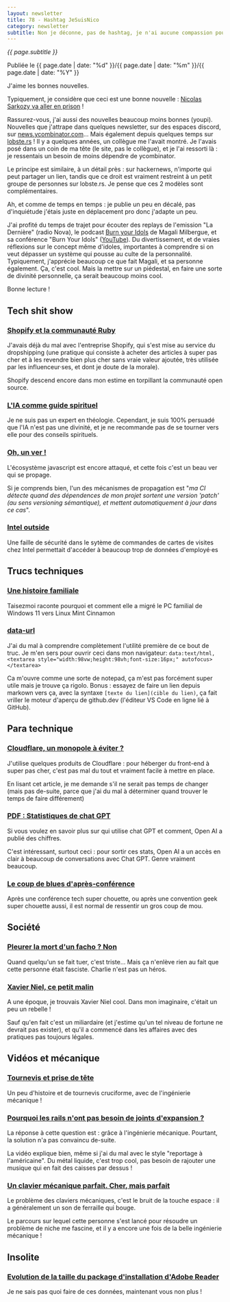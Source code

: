 ```yaml
---
layout: newsletter
title: 78 - Hashtag JeSuisNico
category: newsletter
subtitle: Non je déconne, pas de hashtag, je n'ai aucune compassion pour ce Nicolas
---
```

*{{ page.subtitle }}*
<div class="date">
Publiée le {{ page.date | date: "%d" }}/{{ page.date | date: "%m" }}/{{ page.date | date: "%Y" }}
</div>

J'aime les bonnes nouvelles.

Typiquement, je considère que ceci est une bonne nouvelle : [Nicolas Sarkozy va aller en prison](https://www.mediapart.fr/journal/france/250925/argent-libyen-de-sarkozy-le-recit-en-direct-du-denouement-du-proces) !

Rassurez-vous, j'ai aussi des nouvelles beaucoup moins bonnes (youpi). 
Nouvelles que j'attrape dans quelques newsletter, sur des espaces discord, sur [news.ycombinator.com](https://news.ycombinator.com/)...
Mais également depuis quelques temps sur [lobste.rs](https://lobste.rs/) ! 
Il y a quelques années, un collègue me l'avait montré.
Je l'avais posé dans un coin de ma tête (le site, pas le collègue), et je l'ai ressorti là : je ressentais un besoin de moins dépendre de ycombinator.

Le principe est similaire, à un détail près : sur hackernews, n'importe qui peut partager un lien, tandis que ce droit est vraiment restreint à un petit groupe de personnes sur lobste.rs.
Je pense que ces 2 modèles sont complémentaires.


Ah, et comme de temps en temps : je publie un peu en décalé, pas d'inquiétude j'étais juste en déplacement pro donc j'adapte un peu.

J'ai profité du temps de trajet pour écouter des replays de l'emission "La Dernière" (radio Nova), le podcast [Burn your Idols](https://shows.acast.com/Burn-Your-Idols) de Magali Milbergue, et sa conférence "Burn Your Idols" ([YouTube](https://youtu.be/4nq0jc-7WCw?si=WpEwruxkh-kytiom)). Du divertissement, et de vraies réflexions sur le concept même d'idoles, importantes à comprendre si on veut dépasser un système qui pousse au culte de la personnalité. Typiquement, j'apprécie beaucoup ce que fait Magali, et sa personne également. Ça, c'est cool. Mais la mettre sur un piédestal, en faire une sorte de divinité personnelle, ça serait beaucoup moins cool. 

Bonne lecture !

## Tech shit show
### [Shopify et la communauté Ruby](https://joel.drapper.me/p/rubygems-takeover/)
J'avais déjà du mal avec l'entreprise Shopify, qui s'est mise au service du dropshipping (une pratique qui consiste à acheter des articles à super pas cher et à les revendre bien plus cher sans vraie valeur ajoutée, très utilisée par les influenceur·ses, et dont je doute de la morale).

Shopify descend encore dans mon estime en torpillant la communauté open source.

### [L'IA comme guide spirituel](https://arstechnica.com/ai/2025/09/millions-turn-to-ai-chatbots-for-spiritual-guidance-and-confession/)
Je ne suis pas un expert en théologie.
Cependant, je suis 100% persuadé que l'IA n'est pas une divinité, et je ne recommande pas de se tourner vers elle pour des conseils spirituels.

### [Oh, un ver !](https://thehackernews.com/2025/09/40-npm-packages-compromised-in-supply.html)
L'écosystème javascript est encore attaqué, et cette fois c'est un beau ver qui se propage.

Si je comprends bien, l'un des mécanismes de propagation est "*ma CI détecte quand des dépendences de mon projet sortent une version 'patch' (au sens versioning sémantique), et mettent automatiquement à jour dans ce cas*".

### [Intel outside](https://eaton-works.com/2025/08/18/intel-outside-hack/)
Une faille de sécurité dans le sytème de commandes de cartes de visites chez Intel permettait d'accéder à beaucoup trop de données d'employé·es

## Trucs techniques
### [Une histoire familiale](https://taisezmoi.com/#/article/etude-de-cas-migration-windows-11-vers-linux-mint-cinnamon)
Taisezmoi raconte pourquoi et comment elle a migré le PC familial de Windows 11 vers Linux Mint Cinnamon

### [data-url](https://http.dev/data-url)
J'ai du mal à comprendre complètement l'utilité première de ce bout de truc.
Je m'en sers pour ouvrir ceci dans mon navigateur: `data:text/html,<textarea style="width:98vw;height:98vh;font-size:16px;" autofocus></textarea>`

Ca m'ouvre comme une sorte de notepad, ça m'est pas forcément super utile mais je trouve ça rigolo.
Bonus : essayez de faire un lien depuis markown vers ça, avec la syntaxe `[texte du lien](cible du lien)`, ça fait vriller le moteur d'aperçu de github.dev (l'éditeur VS Code en ligne lié à GitHub).

## Para technique
### [Cloudflare, un monopole à éviter ?](https://マリウス.com/thoughts-on-cloudflare/)
J'utilise quelques produits de Cloudflare : pour héberger du front-end à super pas cher, c'est pas mal du tout et vraiment facile à mettre en place. 

En lisant cet article, je me demande s'il ne serait pas temps de changer (mais pas de-suite, parce que j'ai du mal à déterminer quand trouver le temps de faire différement)

### [PDF : Statistiques de chat GPT](https://cdn.openai.com/pdf/a253471f-8260-40c6-a2cc-aa93fe9f142e/economic-research-chatgpt-usage-paper.pdf)
Si vous voulez en savoir plus sur qui utilise chat GPT et comment, Open AI a publié des chiffres.

C'est intéressant, surtout ceci : pour sortir ces stats, Open AI a un accès en clair à beaucoup de conversations avec Chat GPT.
Genre vraiment beaucoup. 

### [Le coup de blues d'après-conférence](https://kattni.com/post-conference-depression-is-real-and-you-are-not-alone)
Après une conférence tech super chouette, ou après une convention geek super chouette aussi, il est normal de ressentir un gros coup de mou.

## Société
### [Pleurer la mort d'un facho ? Non](https://open.substack.com/pub/magalimilbergue/p/90-jirai-danser-sur-leurs-tombes)
Quand quelqu'un se fait tuer, c'est triste...
Mais ça n'enlève rien au fait que cette personne était fasciste.
Charlie n'est pas un héros.

### [Xavier Niel, ce petit malin](https://www.radiofrance.fr/franceinter/podcasts/secrets-d-info/revelations-du-vendredi-29-aout-2025-7291164)
A une époque, je trouvais Xavier Niel cool. 
Dans mon imaginaire, c'était un peu un rebelle !

Sauf qu'en fait c'est un miliardaire (et j'estime qu'un tel niveau de fortune ne devrait pas exister), et qu'il a commencé dans les affaires avec des pratiques pas toujours légales.

## Vidéos et mécanique

### [Tournevis et prise de tête](https://youtube.com/watch?v=ARAQUgkdIvQ&si=mSpEEWiULABt76uE)
Un peu d'histoire et de tournevis cruciforme, avec de l'ingénierie mécanique !

### [Pourquoi les rails n'ont pas besoin de joints d'expansion ?](https://youtube.com/watch?v=Rdj5-6t6QI8&si=IzKUXTTqNXKKYRYl)
La réponse à cette question est : grâce à l'ingénierie mécanique.
Pourtant, la solution n'a pas convaincu de-suite.

La vidéo explique bien, même si j'ai du mal avec le style "reportage à l'américaine".
Du métal liquide, c'est trop cool, pas besoin de rajouter une musique qui en fait des caisses par dessus !

### [Un clavier mécanique parfait. Cher, mais parfait](https://youtube.com/watch?v=N3FEv1qw4_w&si=22G4MEGHe5RN1ujN)
Le problème des claviers mécaniques, c'est le bruit de la touche espace : il a généralement un son de ferraille qui bouge.

Le parcours sur lequel cette personne s'est lancé pour résoudre un problème de niche me fascine, et il y a encore une fois de la belle ingénierie mécanique !

## Insolite
### [Evolution de la taille du package d'installation d'Adobe Reader](https://sigwait.org/~alex/blog/2025/08/25/zw6z4E.html)

Je ne sais pas quoi faire de ces données, maintenant vous non plus !
